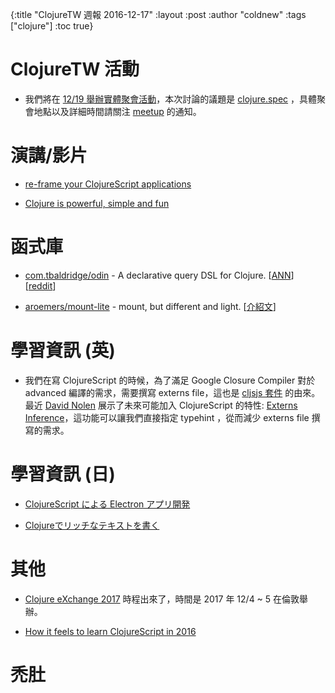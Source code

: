 {:title "ClojureTW 週報 2016-12-17"
:layout :post
:author "coldnew"
:tags  ["clojure"]
:toc true}

# ClojureTW 活動

* 我們將在 [12/19 舉辦實體聚會活動](https://www.meetup.com/Clojure-tw/events/235951132/)，本次討論的議題是 [clojure.spec](http://clojure.org/about/spec) ，具體聚會地點以及詳細時間請關注 [meetup](https://www.meetup.com/Clojure-tw/events/235951132/) 的通知。

# 演講/影片

* [re-frame your ClojureScript applications](https://www.youtube.com/watch?v=cDzjlx6otCU)

* [Clojure is powerful, simple and fun](https://www.youtube.com/watch?v=9CDkJjdjDJs)


# 函式庫

* [com.tbaldridge/odin](https://github.com/halgari/odin) - A declarative query DSL for Clojure. [[ANN](https://groups.google.com/forum/#!msg/clojure/KDBc0XNm6m4/LaSAJv12DgAJ)] [[reddit](https://www.reddit.com/r/Clojure/comments/5hn30v/odin_an_embedded_extensible_logic_dsl_for_clojure/)]

* [aroemers/mount-lite](https://github.com/aroemers/mount-lite) - mount, but different and light. [[介紹文](http://www.functionalbytes.nl//clojure/mount/mount-lite/2016/12/10/mount-lite-2.html)]

# 學習資訊 (英)

* 我們在寫 ClojureScript 的時候，為了滿足 Google Closure Compiler 對於 advanced 編譯的需求，需要撰寫 externs file，這也是 [cljsjs 套件](http://cljsjs.github.io/) 的由來。最近 [David Nolen](https://github.com/swannodette) 展示了未來可能加入 ClojureScript 的特性: 
[Externs Inference](https://gist.github.com/swannodette/4fc9ccc13f62c66456daf19c47692799)，這功能可以讓我們直接指定 typehint ，從而減少 externs file 撰寫的需求。


# 學習資訊 (日)

* [ClojureScript による Electron アプリ開発](http://qiita.com/snufkon/items/d6d6f6a80af9f7fc57a7)

* [Clojureでリッチなテキストを書く](http://qiita.com/iku000888/items/b4d0243e3b5708d22a9b)

# 其他

* [Clojure eXchange 2017](https://skillsmatter.com/conferences/8783-clojure-exchange-2017) 時程出來了，時間是 2017 年 12/4 ~ 5 在倫敦舉辦。

* [How it feels to learn ClojureScript in 2016](https://medium.com/degree9/how-it-feels-to-learn-clojurescript-in-2016-1372ed894ab5#.bz3zpxqzc)

# 禿肚





